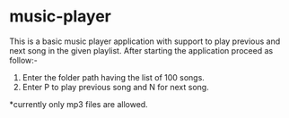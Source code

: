 # music-player

This is a basic music player application with support to play previous and next song in the given playlist. 
After starting the application proceed as follow:-

1. Enter the folder path having the list of 100 songs.
2. Enter P to play previous song and N for next song.

*currently only mp3 files are allowed.

